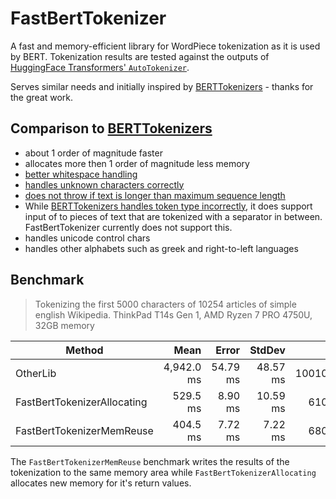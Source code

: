 # FastBertTokenizer

A fast and memory-efficient library for WordPiece tokenization as it is used by BERT. Tokenization results are tested against the outputs of [HuggingFace Transformers' `AutoTokenizer`](https://huggingface.co/docs/transformers/v4.33.0/en/model_doc/auto#transformers.AutoTokenizer).

Serves similar needs and initially inspired by [BERTTokenizers](https://github.com/NMZivkovic/BertTokenizers) - thanks for the great work.

## Comparison to [BERTTokenizers](https://github.com/NMZivkovic/BertTokenizers)

* about 1 order of magnitude faster
* allocates more then 1 order of magnitude less memory
* [better whitespace handling](https://github.com/NMZivkovic/BertTokenizers/issues/24)
* [handles unknown characters correctly](https://github.com/NMZivkovic/BertTokenizers/issues/26)
* [does not throw if text is longer than maximum sequence length](https://github.com/NMZivkovic/BertTokenizers/issues/18)
* While [BERTTokenizers handles token type incorrectly](https://github.com/NMZivkovic/BertTokenizers/issues/18), it does support input of to pieces of text that are tokenized with a separator in between. FastBertTokenizer currently does not support this.
* handles unicode control chars
* handles other alphabets such as greek and right-to-left languages

## Benchmark

> Tokenizing the first 5000 characters of 10254 articles of simple english Wikipedia.
> ThinkPad T14s Gen 1, AMD Ryzen 7 PRO 4750U, 32GB memory

| Method                      | Mean       | Error    | StdDev   | Gen0         | Gen1       | Gen2      | Allocated  |
|---------------------------- |-----------:|---------:|---------:|-------------:|-----------:|----------:|-----------:|
| OtherLib                    | 4,942.0 ms | 54.79 ms | 48.57 ms | 1001000.0000 | 95000.0000 | 4000.0000 | 5952.43 MB |
| FastBertTokenizerAllocating |   529.5 ms |  8.90 ms | 10.59 ms |   61000.0000 | 31000.0000 | 2000.0000 |  350.75 MB |
| FastBertTokenizerMemReuse   |   404.5 ms |  7.72 ms |  7.22 ms |   68000.0000 |          - |         - |  136.83 MB |

The `FastBertTokenizerMemReuse` benchmark writes the results of the tokenization to the same memory area while `FastBertTokenizerAllocating` allocates new memory for it's return values.
